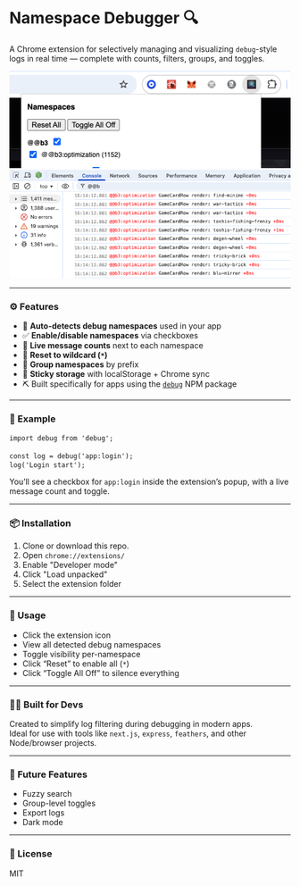 # Namespace Debugger 🔍

A Chrome extension for selectively managing and visualizing `debug`-style logs in real time — complete with counts, filters, groups, and toggles.

<div align="center">
<img alt="Popup" src="./screenshots/screenshot-0.png" />
<img alt="Console" src="./screenshots/screenshot-1.png" width="505" />
</div>

---

### ⚙️ Features

- 🧠 **Auto-detects debug namespaces** used in your app
- ✅ **Enable/disable namespaces** via checkboxes
- 🔢 **Live message counts** next to each namespace
- 🧹 **Reset to wildcard (`*`)**
- 📂 **Group namespaces** by prefix
- 🧲 **Sticky storage** with localStorage + Chrome sync
- ⛏️ Built specifically for apps using the [`debug`](https://www.npmjs.com/package/debug) NPM package

---

### 🧪 Example

    import debug from 'debug';

    const log = debug('app:login');
    log('Login start');

You’ll see a checkbox for `app:login` inside the extension’s popup, with a live message count and toggle.

---

### 📦 Installation

1. Clone or download this repo.
2. Open `chrome://extensions/`
3. Enable "Developer mode"
4. Click "Load unpacked"
5. Select the extension folder

---

### 🧩 Usage

- Click the extension icon
- View all detected debug namespaces
- Toggle visibility per-namespace
- Click “Reset” to enable all (`*`)
- Click “Toggle All Off” to silence everything

---

### 👨‍💻 Built for Devs

Created to simplify log filtering during debugging in modern apps.  
Ideal for use with tools like `next.js`, `express`, `feathers`, and other Node/browser projects.

---

### 🧠 Future Features

- Fuzzy search
- Group-level toggles
- Export logs
- Dark mode

---

### 🔗 License

MIT
